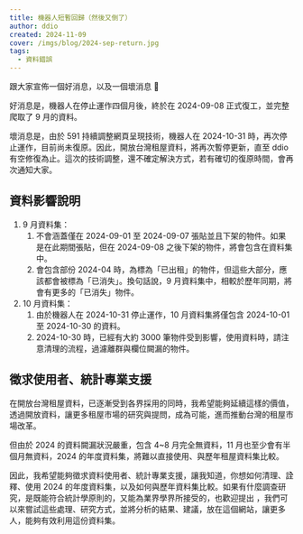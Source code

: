 ```yaml
---
title: 機器人短暫回歸（然後又倒了）
author: ddio
created: 2024-11-09
cover: /imgs/blog/2024-sep-return.jpg
tags:
  - 資料錯誤
---
```


跟大家宣佈一個好消息，以及一個壞消息 🥹

好消息是，機器人在停止運作四個月後，終於在 2024-09-08 正式復工，並完整爬取了 9 月的資料。

壞消息是，由於 591 持續調整網頁呈現技術，機器人在 2024-10-31 時，再次停止運作，目前尚未復原。因此，開放台灣租屋資料，將再次暫停更新，直至 ddio 有空修復為止。這次的技術調整，還不確定解決方式，若有確切的復原時間，會再次通知大家。

<!--more-->

## 資料影響說明

1. 9 月資料集：
   1. 不會涵蓋僅在 2024-09-01 至 2024-09-07 張貼並且下架的物件。如果是在此期間張貼，但在 2024-09-08 之後下架的物件，將會包含在資料集中。
   2. 會包含部份 2024-04 時，為標為「已出租」的物件，但這些大部分，應該都會被標為「已消失」。換句話說，9 月資料集中，相較於歷年同期，將會有更多的「已消失」物件。
2. 10 月資料集：
   1. 由於機器人在 2024-10-31 停止運作，10 月資料集將僅包含 2024-10-01 至 2024-10-30 的資料。
   2. 2024-10-30 時，已經有大約 3000 筆物件受到影響，使用資料時，請注意清理的流程，過濾離群與欄位闕漏的物件。


## 徵求使用者、統計專業支援

在開放台灣租屋資料，已逐漸受到各界採用的同時，我希望能夠延續這樣的價值，透過開放資料，讓更多租屋市場的研究與提問，成為可能，進而推動台灣的租屋市場改革。

但由於 2024 的資料闕漏狀況嚴重，包含 4~8 月完全無資料，11 月也至少會有半個月無資料，2024 的年度資料集，將難以直接使用、與歷年租屋資料集比較。

因此，我希望能夠徵求資料使用者、統計專業支援，讓我知道，你想如何清理、詮釋、使用 2024 的年度資料集，以及如何與歷年資料集比較。如果有什麼調查研究，是既能符合統計學原則的，又能為業界學界所接受的，也歡迎提出
，我們可以來嘗試這些處理、研究方式，並將分析的結果、建議，放在這個網站，讓更多人，能夠有效利用這份資料集。



